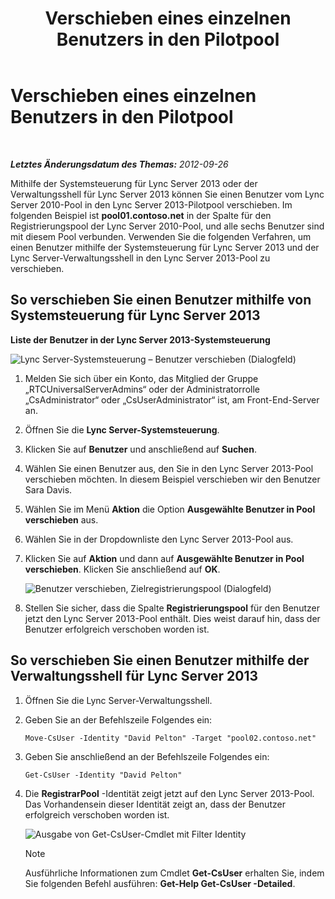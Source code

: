 ﻿---
title: Verschieben eines einzelnen Benutzers in den Pilotpool
TOCTitle: Verschieben eines einzelnen Benutzers in den Pilotpool
ms:assetid: e9de81a8-40dd-4446-81e7-a2b810eaea50
ms:mtpsurl: https://technet.microsoft.com/de-de/library/JJ205401(v=OCS.15)
ms:contentKeyID: 49295777
ms.date: 05/19/2016
mtps_version: v=OCS.15
ms.translationtype: HT
---

# Verschieben eines einzelnen Benutzers in den Pilotpool

 

_**Letztes Änderungsdatum des Themas:** 2012-09-26_

Mithilfe der Systemsteuerung für Lync Server 2013 oder der Verwaltungsshell für Lync Server 2013 können Sie einen Benutzer vom Lync Server 2010-Pool in den Lync Server 2013-Pilotpool verschieben. Im folgenden Beispiel ist **pool01.contoso.net** in der Spalte für den Registrierungspool der Lync Server 2010-Pool, und alle sechs Benutzer sind mit diesem Pool verbunden. Verwenden Sie die folgenden Verfahren, um einen Benutzer mithilfe der Systemsteuerung für Lync Server 2013 und der Lync Server-Verwaltungsshell in den Lync Server 2013-Pool zu verschieben.

## So verschieben Sie einen Benutzer mithilfe von Systemsteuerung für Lync Server 2013

**Liste der Benutzer in der Lync Server 2013-Systemsteuerung**

![Lync Server-Systemsteuerung – Benutzer verschieben (Dialogfeld)](images/JJ721870.a2bce284-0392-4db3-9bb2-9f12699738e7(OCS.15).jpg "Lync Server-Systemsteuerung – Benutzer verschieben (Dialogfeld)")

1.  Melden Sie sich über ein Konto, das Mitglied der Gruppe „RTCUniversalServerAdmins“ oder der Administratorrolle „CsAdministrator“ oder „CsUserAdministrator“ ist, am Front-End-Server an.

2.  Öffnen Sie die **Lync Server-Systemsteuerung**.

3.  Klicken Sie auf **Benutzer** und anschließend auf **Suchen**.

4.  Wählen Sie einen Benutzer aus, den Sie in den Lync Server 2013-Pool verschieben möchten. In diesem Beispiel verschieben wir den Benutzer Sara Davis.

5.  Wählen Sie im Menü **Aktion** die Option **Ausgewählte Benutzer in Pool verschieben** aus.

6.  Wählen Sie in der Dropdownliste den Lync Server 2013-Pool aus.

7.  Klicken Sie auf **Aktion** und dann auf **Ausgewählte Benutzer in Pool verschieben**. Klicken Sie anschließend auf **OK**.
    
    ![Benutzer verschieben, Zielregistrierungspool (Dialogfeld)](images/JJ205401.8a375003-dc00-4541-b578-4d88f2010601(OCS.15).png "Benutzer verschieben, Zielregistrierungspool (Dialogfeld)")  

8.  Stellen Sie sicher, dass die Spalte **Registrierungspool** für den Benutzer jetzt den Lync Server 2013-Pool enthält. Dies weist darauf hin, dass der Benutzer erfolgreich verschoben worden ist.

## So verschieben Sie einen Benutzer mithilfe der Verwaltungsshell für Lync Server 2013

1.  Öffnen Sie die Lync Server-Verwaltungsshell.

2.  Geben Sie an der Befehlszeile Folgendes ein:
    
        Move-CsUser -Identity "David Pelton" -Target "pool02.contoso.net"

3.  Geben Sie anschließend an der Befehlszeile Folgendes ein:
    
        Get-CsUser -Identity "David Pelton"

4.  Die **RegistrarPool** -Identität zeigt jetzt auf den Lync Server 2013-Pool. Das Vorhandensein dieser Identität zeigt an, dass der Benutzer erfolgreich verschoben worden ist.
    
    ![Ausgabe von Get-CsUser-Cmdlet mit Filter Identity](images/JJ205401.bc5d4672-8068-4475-b882-dbd305c801a9(OCS.15).jpg "Ausgabe von Get-CsUser-Cmdlet mit Filter Identity")  
    

    > [!NOTE]
    > Ausführliche Informationen zum Cmdlet <STRONG>Get-CsUser</STRONG> erhalten Sie, indem Sie folgenden Befehl ausführen: <STRONG>Get-Help Get-CsUser -Detailed</STRONG>.


